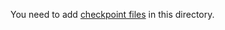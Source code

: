 You need to add [checkpoint files](https://github.com/music-embedding-aiffelthon/Music-embedding/releases/tag/1.1) in this directory.
